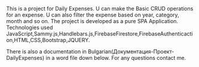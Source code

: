 This is a project for Daily Expenses.
U can make the Basic CRUD operations for an expense.
U can also filter the expense based on year, category, month and so on.
The project is developed as a pure SPA Application.
Technologies used JavaScript,Sammy.js,Handlebars.js,FirebaseFirestore,FirebaseAuthenticaction,HTML,CSS,Bootstrap,JQUERY.

There is also a documentation in Bulgarian(Документация-Проект-DailyExpenses) in a word file down below.
For any questions contact me.
